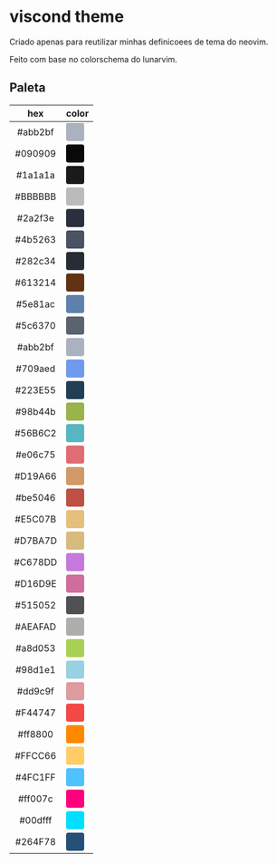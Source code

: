# viscond theme

Criado apenas para reutilizar minhas definicoees de tema do neovim.

Feito com base no colorschema do lunarvim.

## Paleta

|   hex   |                                       color                                        |
| :-----: | :--------------------------------------------------------------------------------: |
| #abb2bf | <div style="background: #abb2bf; height: 32px; width: 32px; border-radius: 4px;" /> |
| #090909 | <div style="background: #090909; height: 32px; width: 32px; border-radius: 4px;" /> |
| #1a1a1a | <div style="background: #1a1a1a; height: 32px; width: 32px; border-radius: 4px;" /> |
| #BBBBBB | <div style="background: #BBBBBB; height: 32px; width: 32px; border-radius: 4px;" /> |
| #2a2f3e | <div style="background: #2a2f3e; height: 32px; width: 32px; border-radius: 4px;" /> |
| #4b5263 | <div style="background: #4b5263; height: 32px; width: 32px; border-radius: 4px;" /> |
| #282c34 | <div style="background: #282c34; height: 32px; width: 32px; border-radius: 4px;" /> |
| #613214 | <div style="background: #613214; height: 32px; width: 32px; border-radius: 4px;" /> |
| #5e81ac | <div style="background: #5e81ac; height: 32px; width: 32px; border-radius: 4px;" /> |
| #5c6370 | <div style="background: #5c6370; height: 32px; width: 32px; border-radius: 4px;" /> |
| #abb2bf | <div style="background: #abb2bf; height: 32px; width: 32px; border-radius: 4px;" /> |
| #709aed | <div style="background: #709aed; height: 32px; width: 32px; border-radius: 4px;" /> |
| #223E55 | <div style="background: #223E55; height: 32px; width: 32px; border-radius: 4px;" /> |
| #98b44b | <div style="background: #98b44b; height: 32px; width: 32px; border-radius: 4px;" /> |
| #56B6C2 | <div style="background: #56B6C2; height: 32px; width: 32px; border-radius: 4px;" /> |
| #e06c75 | <div style="background: #e06c75; height: 32px; width: 32px; border-radius: 4px;" /> |
| #D19A66 | <div style="background: #D19A66; height: 32px; width: 32px; border-radius: 4px;" /> |
| #be5046 | <div style="background: #be5046; height: 32px; width: 32px; border-radius: 4px;" /> |
| #E5C07B | <div style="background: #E5C07B; height: 32px; width: 32px; border-radius: 4px;" /> |
| #D7BA7D | <div style="background: #D7BA7D; height: 32px; width: 32px; border-radius: 4px;" /> |
| #C678DD | <div style="background: #C678DD; height: 32px; width: 32px; border-radius: 4px;" /> |
| #D16D9E | <div style="background: #D16D9E; height: 32px; width: 32px; border-radius: 4px;" /> |
| #515052 | <div style="background: #515052; height: 32px; width: 32px; border-radius: 4px;" /> |
| #AEAFAD | <div style="background: #AEAFAD; height: 32px; width: 32px; border-radius: 4px;" /> |
| #a8d053 | <div style="background: #a8d053; height: 32px; width: 32px; border-radius: 4px;" /> |
| #98d1e1 | <div style="background: #98d1e1; height: 32px; width: 32px; border-radius: 4px;" /> |
| #dd9c9f | <div style="background: #dd9c9f; height: 32px; width: 32px; border-radius: 4px;" /> |
| #F44747 | <div style="background: #F44747; height: 32px; width: 32px; border-radius: 4px;" /> |
| #ff8800 | <div style="background: #ff8800; height: 32px; width: 32px; border-radius: 4px;" /> |
| #FFCC66 | <div style="background: #FFCC66; height: 32px; width: 32px; border-radius: 4px;" /> |
| #4FC1FF | <div style="background: #4FC1FF; height: 32px; width: 32px; border-radius: 4px;" /> |
| #ff007c | <div style="background: #ff007c; height: 32px; width: 32px; border-radius: 4px;" /> |
| #00dfff | <div style="background: #00dfff; height: 32px; width: 32px; border-radius: 4px;" /> |
| #264F78 | <div style="background: #264F78; height: 32px; width: 32px; border-radius: 4px;" /> |
